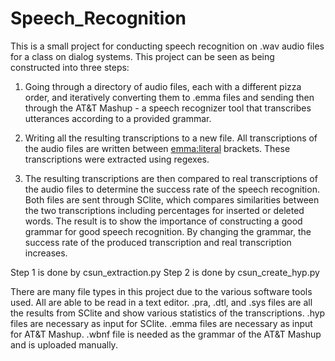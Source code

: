 # Speech_Recognition

This is a small project for conducting speech recognition on .wav audio files for a class on dialog systems. 
This project can be seen as being constructed into three steps:
  
  1. Going through a directory of audio files, each with a different pizza order, and iteratively converting them to .emma files and sending then through the AT&T Mashup - a speech recognizer tool that transcribes utterances according to a provided grammar.

  2. Writing all the resulting transcriptions to a new file. All transcriptions of the audio files are written between <emma:literal> brackets. These transcriptions were extracted using regexes.

  3. The resulting transcriptions are then compared to real transcriptions of the audio files to determine the success rate of the speech recognition. Both files are sent through SClite, which compares similarities between the two transcriptions including percentages for inserted or deleted words. The result is to show the importance of constructing a good grammar for good speech recognition. By changing the grammar, the success rate of the produced transcription and real transcription increases. 
  
Step 1 is done by csun_extraction.py
Step 2 is done by csun_create_hyp.py 

There are many file types in this project due to the various software tools used. All are able to be read in a text editor.
.pra, .dtl, and .sys files are all the results from SClite and show various statistics of the transcriptions.
.hyp files are necessary as input for SClite.
.emma files are necessary as input for AT&T Mashup.
.wbnf file is needed as the grammar of the AT&T Mashup and is uploaded manually.
